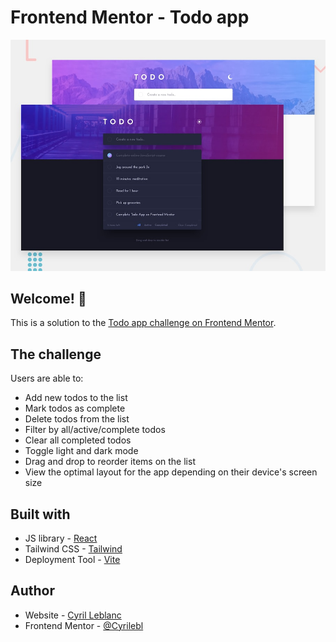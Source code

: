 # Frontend Mentor - Todo app

![Design preview for the Todo app coding challenge](./src/assets/design/desktop-preview.jpg)

## Welcome! 👋

This is a solution to the [Todo app challenge on Frontend Mentor](https://www.frontendmentor.io/challenges/todo-app-Su1_KokOW).

## The challenge

Users are able to:

- Add new todos to the list
- Mark todos as complete
- Delete todos from the list
- Filter by all/active/complete todos
- Clear all completed todos
- Toggle light and dark mode
- Drag and drop to reorder items on the list
- View the optimal layout for the app depending on their device's screen size

## Built with

- JS library - [React](https://reactjs.org/)
- Tailwind CSS - [Tailwind](https://tailwindcss.com/)
- Deployment Tool - [Vite](https://vitejs.fr/)

## Author

- Website - [Cyril Leblanc](https://portfolio-cyrileblanc.netlify.app/)
- Frontend Mentor - [@Cyrilebl](https://www.frontendmentor.io/profile/Cyrilebl)
